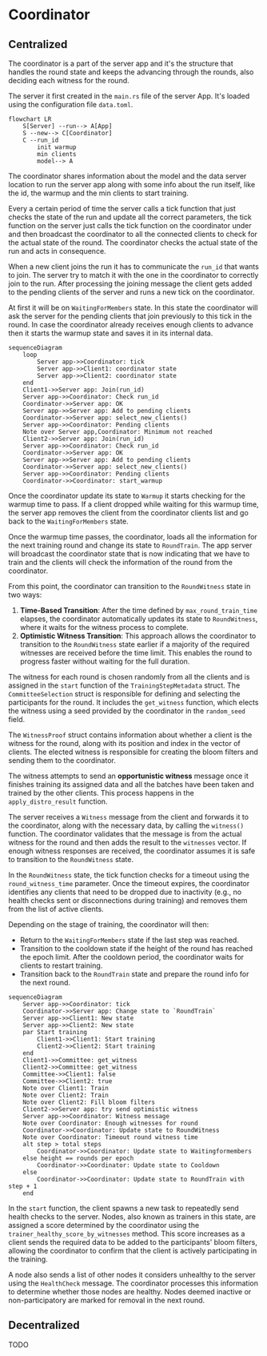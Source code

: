 # Coordinator

## Centralized

The coordinator is a part of the server app and it's the structure that handles the round state and keeps the advancing through the rounds, also deciding each witness for the round.

The server it first created in the `main.rs` file of the server App. It's loaded using the configuration file `data.toml`.

```mermaid
flowchart LR
    S[Server] --run--> A[App]
    S --new--> C[Coordinator]
    C --run_id
        init warmup
        min clients
        model--> A
```

The coordinator shares information about the model and the data server location to run the server app along with some info about the run itself, like the id, the warmup and the min clients to start training.

Every a certain period of time the server calls a tick function that just checks the state of the run and update all the correct parameters, the tick function on the server just calls the tick function on the coordinator under and then broadcast the coordinator to all the connected clients to check for the actual state of the round. The coordinator checks the actual state of the run and acts in consequence.

When a new client joins the run it has to communicate the `run_id` that wants to join. The server try to match it with the one in the coordinator to correctly join to the run. After processing the joining message the client gets added to the pending clients of the server and runs a new tick on the coordinator.

At first it will be on `WaitingForMembers` state. In this state the coordinator will ask the server for the pending clients that join previously to this tick in the round. In case the coordinator already receives enough clients to advance then it starts the warmup state and saves it in its internal data.

```mermaid
sequenceDiagram
    loop
        Server app->>Coordinator: tick
        Server app->>Client1: coordinator state
        Server app->>Client2: coordinator state
    end
    Client1->>Server app: Join(run_id)
    Server app->>Coordinator: Check run_id
    Coordinator->>Server app: OK
    Server app->>Server app: Add to pending clients
    Coordinator->>Server app: select_new_clients()
    Server app->>Coordinator: Pending clients
    Note over Server app,Coordinator: Minimum not reached
    Client2->>Server app: Join(run_id)
    Server app->>Coordinator: Check run_id
    Coordinator->>Server app: OK
    Server app->>Server app: Add to pending clients
    Coordinator->>Server app: select_new_clients()
    Server app->>Coordinator: Pending clients
    Coordinator->>Coordinator: start_warmup
```

Once the coordinator update its state to `Warmup` it starts checking for the warmup time to pass. If a client dropped while waiting for this warmup time, the server app removes the client from the coordinator clients list and go back to the `WaitingForMembers` state.

Once the warmup time passes, the coordinator, loads all the information for the next training round and change its state to `RoundTrain`. The app server will broadcast the coordinator state that is now indicating that we have to train and the clients will check the information of the round from the coordinator.

From this point, the coordinator can transition to the `RoundWitness` state in two ways:  
1. **Time-Based Transition**: After the time defined by `max_round_train_time` elapses, the coordinator automatically updates its state to `RoundWitness`, where it waits for the witness process to complete.  
2. **Optimistic Witness Transition**: This approach allows the coordinator to transition to the `RoundWitness` state earlier if a majority of the required witnesses are received before the time limit. This enables the round to progress faster without waiting for the full duration.  

The witness for each round is chosen randomly from all the clients and is assigned in the `start` function of the `TrainingStepMetadata` struct. The `CommitteeSelection` struct is responsible for defining and selecting the participants for the round. It includes the `get_witness` function, which elects the witness using a seed provided by the coordinator in the `random_seed` field.  

The `WitnessProof` struct contains information about whether a client is the witness for the round, along with its position and index in the vector of clients. The elected witness is responsible for creating the bloom filters and sending them to the coordinator.

The witness attempts to send an **opportunistic witness** message once it finishes training its assigned data and all the batches have been taken and trained by the other clients. This process happens in the `apply_distro_result` function.  

The server receives a `Witness` message from the client and forwards it to the coordinator, along with the necessary data, by calling the `witness()` function. The coordinator validates that the message is from the actual witness for the round and then adds the result to the `witnesses` vector. If enough witness responses are received, the coordinator assumes it is safe to transition to the `RoundWitness` state.

In the `RoundWitness` state, the tick function checks for a timeout using the `round_witness_time` parameter. Once the timeout expires, the coordinator identifies any clients that need to be dropped due to inactivity (e.g., no health checks sent or disconnections during training) and removes them from the list of active clients.  

Depending on the stage of training, the coordinator will then:  
- Return to the `WaitingForMembers` state if the last step was reached.  
- Transition to the cooldown state if the height of the round has reached the epoch limit. After the cooldown period, the coordinator waits for clients to restart training.  
- Transition back to the `RoundTrain` state and prepare the round info for the next round.  

```mermaid
sequenceDiagram
    Server app->>Coordinator: tick
    Coordinator->>Server app: Change state to `RoundTrain`
    Server app->>Client1: New state
    Server app->>Client2: New state
    par Start training
        Client1->>Client1: Start training
        Client2->>Client2: Start training
    end
    Client1->>Committee: get_witness
    Client2->>Committee: get_witness
    Committee->>Client1: false
    Committee->>Client2: true
    Note over Client1: Train
    Note over Client2: Train
    Note over Client2: Fill bloom filters
    Client2->>Server app: try send optimistic witness
    Server app->>Coordinator: Witness message
    Note over Coordinator: Enough witnesses for round
    Coordinator->>Coordinator: Update state to RoundWitness
    Note over Coordinator: Timeout round witness time
    alt step > total steps
        Coordinator->>Coordinator: Update state to Waitingformembers
    else height == rounds per epoch 
        Coordinator->>Coordinator: Update state to Cooldown
    else
        Coordinator->>Coordinator: Update state to RoundTrain with step + 1
    end
```

In the `start` function, the client spawns a new task to repeatedly send health checks to the server. Nodes, also known as trainers in this state, are assigned a score determined by the coordinator using the `trainer_healthy_score_by_witnesses` method. This score increases as a client sends the required data to be added to the participants' bloom filters, allowing the coordinator to confirm that the client is actively participating in the training.  

A node also sends a list of other nodes it considers unhealthy to the server using the `HealthCheck` message. The coordinator processes this information to determine whether those nodes are healthy. Nodes deemed inactive or non-participatory are marked for removal in the next round.

## Decentralized

TODO










